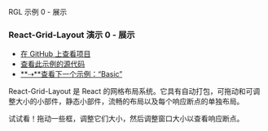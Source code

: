 RGL 示例 0 - 展示

### React-Grid-Layout 演示 0 - 展示

- [在 GitHub 上查看项目](https://github.com/STRML/react-grid-layout)
- [查看此示例的源代码](https://github.com/STRML/react-grid-layout/blob/master/test/examples/0-showcase.jsx)
- [**⇢**查看下一个示例：“Basic”](1-basic.html)

React-Grid-Layout 是 React 的网格布局系统。它具有自动打包，可拖动和可调整大小的小部件，静态小部件，流畅的布局以及每个响应断点的单独布局。

试试看！拖动一些框，调整它们大小，然后调整窗口大小以查看响应断点。
